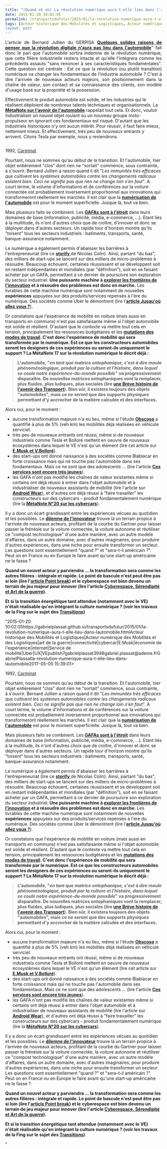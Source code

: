 ```yaml
---
title: "(Quand et où) La révolution numérique aura-t-elle lieu dans l'automobile ?"
date: 2015-01-20 10:02:05
permalink: /transportsdufutur/2015/01/la-revolution-numerique-aura-t-elle-lieu-dans-lautomobile.html
tags: [Acteur historique des Mobilités et Logistiques, Acteur numérique des Mobilités et des Logistiques, art de la guerre, connectivité, cybercar, E.Musk, économie de l'expérience, internet, Service de mobilité, Uber, UX, VE]
layout: post
---
```


<p style="text-align: justify;">L'article de Bernard Jullien du GERPISA <a href=""http://leblog.gerpisa.org/node/2772"" target=""_blank""><strong>Quelques solides raisons de penser que la révolution digitale n'aura pas lieu dans l'automobile</strong></a>" fait donc le pari que l'automobile sortira indemne de la révolution numérique, que cette filière industrielle restera intacte et qu'elle l'intégrera comme les précédents assauts "sans renoncer à ses caractéristiques fondamentales". Cette question est centrale : Est ce que la révolution (ou plutôt transition) numérique va changer les fondamentaux de l'industrie automobile ? C'est à dire l'arrivée de nouveaux acteurs majeurs, son positionnement dans la chaîne de valeur, son contact et sa connaissance des clients, son modèle d'usage basé sur la propriété et la possession.</p> <p style=""text-align: justify>Effectivement le produit automobile est solide, et les industries qui le réalisent déploient de nombreux talents techniques et organisationnels. La <a href="https://gabrielplassat.github.io/transportsdufutur/2012/07/lavenir-de-lautomobile.html"" target=""_blank""><strong>MétaNote sur l'avenir de l'automobile</strong></a> rappelait tout cela. Et donc, vouloir industrialiser un nouvel objet roulant ou un nouveau groupe moto-propulseur en ignorant ces fondamentaux est risqué. D'autant que les industriels historiques n'y ont aucun intérêt. Pour réussir, il faut faire mieux, nettement mieux. Et effectivement, très peu de nouveaux entrants y arrivent. Citons Tesla par exemple, nous y reviendrons.</p> <p style=""text-align: justify><a class=""asset-img-link"" href="https://gabrielplassat.github.io/transportsdufutur/wp-content/uploads/sites/6/old/6a0120a66d2ad4970b01b8d0c444d7970c-pi.jpg"" style=""display: inline><img rel=""lightbox[]"" alt=""Carmina2"" border=""0"" class=""asset  asset-image at-xid-6a0120a66d2ad4970b01b8d0c444d7970c image-full img-responsive"" src=""/wp-content/uploads/sites/6/old/6a0120a66d2ad4970b01b8d0c444d7970c-800wi.jpg"" title=""Carmina2"" /></a></p> <p style=""text-align: center>1992, <a href=""http://documents.irevues.inist.fr/bitstream/handle/2042/32756/C%26T_1992_25_193.pdf?sequence=1"" target=""_blank"">Carminat</a></p>   <!--more-->  <p style=""text-align: justify>Pourtant, nous ne sommes qu'au début de la transition. Et l'automobile, hier objet entièrement "clos" dont rien ne "sortait" commence, sous contrainte, à s'ouvrir. Bernard Jullien a raison quand il dit "<em>Les immunités très efficaces que cultivent les systèmes automobiles contre les changements radicaux existent bien. Ceci ne signifie pas que rien ne change loin s’en faut</em>". A court terme, le volume d'informations et de conférences sur la voiture connectée est probablement inversement proportionnel aux innovations qui transformeront réellement les marchés. Il est clair que la <a href="https://gabrielplassat.github.io/transportsdufutur/2014/07/numeriser-lautomobile-est-essentiel-mais-largement-insuffisant.html"" target=""_blank""><strong>numérisation de l'automobile</strong></a> est pour le moment superficielle. Jusque là, tout va bien.</p> <p style=""text-align: justify>Mais plusieurs faits se combinent. Les <a href=""http://fr.slideshare.net/faberNovel/gafanomics"" target=""_blank""><strong>GAFAs sont à l'étroit</strong></a> dans leurs domaines de base (information, publicité, média, e-commerce, ...). Etant liés à la multitude, ils n'ont d'autres choix que de croître, d'innover et donc se déployer dans d'autres secteurs. Un rapide tour d'horizon montre qu'ils "toisent" tous les secteurs industriels : batiments, transports, santé, banque-assurance notamment. </p> <p style=""text-align: justify>Le numérique a également permis d'abaisser les barrières à l'entrepreneuriat (lire ce <a href=""http://www.usine-digitale.fr/editorial/l-economie-de-l-experience-les-lecons-de-nespresso-vues-par-nicolas-colin.N302988"" target=""_blank""><strong>storify</strong> </a>de Nicolas Colin). Ainsi, partant "du bas", des milliers de start-ups se lancent sur des milliers de micro-problèmes à résoudre. Beaucoup échouent, certaines réussissent et se développent soit en restant indépendantes et mondiales (par "définition"), soit en se faisant acheter par un GAFA, permettant à ce dernier de poursuivre son exploration du secteur industriel.<strong> Une puissante machine à <a href="https://gabrielplassat.github.io/transportsdufutur/2014/08/comment-explorer-les-frontieres-de-linnovation.html"" target=""_blank"">explorer les frontières de l'innovation</a> et à résoudre des problèmes est donc en marche.</strong> Les livrables de cette machine numérique sont notamment de nouvelles <strong>expériences</strong> appuyées sur des produits/services repensés à l'ère du numérique. Des sociétés comme Uber le démontrent (lire l'<a href="https://gabrielplassat.github.io/transportsdufutur/2014/09/uber-jusquou-allez-vous-aller-mkalanick.html"" target=""_blank""><strong>article Jusqu'où allez vous ?</strong></a>).</p> <p style=""text-align: justify>Or constatons que l'expérience de mobilité en voiture (mais aussi en transports en communs) n'est pas satisfaisante même si l'objet automobile est solide et résilient. D'autant que le contexte va mettre tout cela en tension, principalement les ressources budgétaires et les <a href="https://gabrielplassat.github.io/transportsdufutur/2014/10/transformation-du-travail-donc-des-mobilites-vers-plus-de-complexite.html"" target=""_blank""><strong>mutations des modes de travail</strong></a><strong>. C'est donc l'expérience de mobilité qui sera transformée par le numérique. Est ce que les constructeurs automobiles seront les designers de ces expériences ou seront-ils uniquement le support ? La MétaNote 17 sur la révolution numérique le décrit déjà : <br /></strong></p> <blockquote> <p style=""text-align: justify><strong><strong>L'automobile, "<em>en tant que matrice ontophanique, c'est à dire moule phénoménologique, produit par la culture et l'histoire, dans lequel se coule notre expérience-du-monde possible</em>" va progressivement disparaître. De nouvelles matrices ontophaniques vont la remplacer, plus fluides, plus ludiques, plus sociales (lire <a href="https://gabrielplassat.github.io/transportsdufutur/2013/05/nayant-pas-su-sintegrer-dans-le-numerique-nomade-porte-par-la-multitude-certains-comme-dell-lien-microsoft-ou-nokia-l.html#more"" target=""_blank"">une Brève histoire de l'avenir des Transport</a>). Bien sûr, il existera toujours des objets "automobiles", mais ce ne seront que des supports physiques permettant d'y accrocher de la matière calculée et des interfaces.</strong></strong></p> </blockquote> <p style=""text-align: justify>Alors oui, pour le moment :</p> <ul> <li>aucune transformation majeure n'a eu lieu, même si l'étude <a href=""http://www.groupechronos.org/content/advancedsearch?SearchText=L%27ObSoCo+en+partenariat+avec+Chronos"" target=""_blank""><strong>Obscoso</strong></a> a quantifié à plus de 5% (veh.km) les mobilités déjà réalisées en véhicule serviciel.</li> <li>très peu de nouveaux entrants ont réussi, même si de nouveaux industriels comme Tesla et Bolloré mettent en oeuvre de nouveaux écosystèmes dans lequel le VE n'est qu'un élément (lire cet article sur <a href="https://gabrielplassat.github.io/transportsdufutur/2014/12/vincent-musk-et-elon-bollore-et-vice-versa.html"" target=""_blank""><strong>E.Musk et V.Bolloré</strong></a>).</li> <li>des start-ups ont donné naissance à des sociétés comme Blablacar en forte croissance mais qui ne touche pas l'automobile dans ses fondamentaux. Mais ce ne sont que des adolescents ... (lire l'article <a href="https://gabrielplassat.github.io/transportsdufutur/2014/05/parce-que-les-formes-dautopartage-actuelles-sont-encore-tres-jeunes.html"" target=""_blank""><strong>Ces services sont encore très jeunes</strong></a>).</li> <li>les GAFA n'ont pas modifié les chaînes de valeur existantes même si certains ont déjà réussi à entrer dans l'objet automobile et à industrialiser de nouveaux assistants de mobilité (lire l'article sur <a href="https://gabrielplassat.github.io/transportsdufutur/2014/03/avec-android-wear-google-avance-ses-pions-vers-le-parfait-assistant-personnel-de-mobilite.html"" target=""_blank""><strong>Android Wear</strong></a>), et d'autres ont déjà réussi à "faire travailler" les constructeurs sur des cybercars - produit fondamentalement numérique (lire la <a href="https://gabrielplassat.github.io/transportsdufutur/2014/04/metanote-20-la-voiture-sans-conducteur-la-chimere.html"" target=""_blank""><strong>MétaNote N°20 sur les cybercars</strong></a>).</li> </ul> <p style=""text-align: justify>Il y a donc un écart grandissant entre les expériences vécues au quotidien et les possibles. Le <a href="https://gabrielplassat.github.io/transportsdufutur/2014/09/toyota-versus-google.html"" target=""_blank""><strong>dilemne de l'innovateur</strong></a> trouve là un terrain propice à l'arrivée de nouveaux acteurs, profitant de la courbe du Gartner pour laisser passer la frénésie sur la voiture connectée, la voiture autonome et réutiliser ce "compost technologique" d'une autre manière, avec un autre modèle d'affaires, dans un autre domaine, avec d'autres imaginaires, pour produire d'autres expériences, dans une niche pour ensuite transformer un secteur. Les questions sont essentiellement "quand ?" et "sera-t-il américain ?". Peut on en France ou en Europe le faire avant qu'une start-up américaine ne le fasse ?</p> <p style=""text-align: justify><strong>Quand un nouvel acteur y parviendra ... la transformation sera comme les autres filières : intégrale et rapide. Le point de bascule n'est peut être pas si loin (lire l'<a href="https://gabrielplassat.github.io/transportsdufutur/2014/09/point-break.html"" target=""_blank"">article Point break</a>) et le cyberespace est bien devenu un terrain de jeu majeur pour innover (lire l'article <a href="https://gabrielplassat.github.io/transportsdufutur/2014/01/quelques-previsions-fausses-pour-2014.html"" target=""_blank"">Cyberespace, Sérendipité et Art de la guerre</a>).<br /></strong></p> <p style=""text-align: justify><strong>Et si la transition énergétique tant attendue (notamment avec le VE) n'était réalisable qu'en intégrant la culture numérique ? (voir les travaux de la Fing sur le sujet des <a href=""http://reseau.fing.org/blog/view/150338/transitions-nouveau-cycle-de-questions-numeriques"" target=""_blank"">Transitions</a>)</strong></p>"2015-01-20 10:02:05https://gabrielplassat.github.io/transportsdufutur/2015/01/la-revolution-numerique-aura-t-elle-lieu-dans-lautomobile.htmlActeur historique des Mobilités et Logistiques|Acteur numérique des Mobilités et des Logistiques|art de la guerre|connectivité|cybercar|E.Musk|économie de l'expérience|internet|Service de mobilité|Uber|UX|VEpublish7gabrielplassat3948gabriel.plassat@ademe.frGabrielPlassatla-revolution-numerique-aura-t-elle-lieu-dans-lautomobile2017-05-05 15:39:01><img rel=""lightbox[]"" alt=""Carmina2"" border=""0"" class=""asset  asset-image at-xid-6a0120a66d2ad4970b01b8d0c444d7970c image-full img-responsive"" src=""/wp-content/uploads/sites/6/old/6a0120a66d2ad4970b01b8d0c444d7970c-800wi.jpg"" title=""Carmina2"" /></a></p> <p style=""text-align: center>1992, <a href=""http://documents.irevues.inist.fr/bitstream/handle/2042/32756/C%26T_1992_25_193.pdf?sequence=1"" target=""_blank"">Carminat</a></p>   <!--more-->  <p style=""text-align: justify>Pourtant, nous ne sommes qu'au début de la transition. Et l'automobile, hier objet entièrement "clos" dont rien ne "sortait" commence, sous contrainte, à s'ouvrir. Bernard Jullien a raison quand il dit "<em>Les immunités très efficaces que cultivent les systèmes automobiles contre les changements radicaux existent bien. Ceci ne signifie pas que rien ne change loin s’en faut</em>". A court terme, le volume d'informations et de conférences sur la voiture connectée est probablement inversement proportionnel aux innovations qui transformeront réellement les marchés. Il est clair que la <a href="https://gabrielplassat.github.io/transportsdufutur/2014/07/numeriser-lautomobile-est-essentiel-mais-largement-insuffisant.html"" target=""_blank""><strong>numérisation de l'automobile</strong></a> est pour le moment superficielle. Jusque là, tout va bien.</p> <p style=""text-align: justify>Mais plusieurs faits se combinent. Les <a href=""http://fr.slideshare.net/faberNovel/gafanomics"" target=""_blank""><strong>GAFAs sont à l'étroit</strong></a> dans leurs domaines de base (information, publicité, média, e-commerce, ...). Etant liés à la multitude, ils n'ont d'autres choix que de croître, d'innover et donc se déployer dans d'autres secteurs. Un rapide tour d'horizon montre qu'ils "toisent" tous les secteurs industriels : batiments, transports, santé, banque-assurance notamment. </p> <p style=""text-align: justify>Le numérique a également permis d'abaisser les barrières à l'entrepreneuriat (lire ce <a href=""http://www.usine-digitale.fr/editorial/l-economie-de-l-experience-les-lecons-de-nespresso-vues-par-nicolas-colin.N302988"" target=""_blank""><strong>storify</strong> </a>de Nicolas Colin). Ainsi, partant "du bas", des milliers de start-ups se lancent sur des milliers de micro-problèmes à résoudre. Beaucoup échouent, certaines réussissent et se développent soit en restant indépendantes et mondiales (par "définition"), soit en se faisant acheter par un GAFA, permettant à ce dernier de poursuivre son exploration du secteur industriel.<strong> Une puissante machine à <a href="https://gabrielplassat.github.io/transportsdufutur/2014/08/comment-explorer-les-frontieres-de-linnovation.html"" target=""_blank"">explorer les frontières de l'innovation</a> et à résoudre des problèmes est donc en marche.</strong> Les livrables de cette machine numérique sont notamment de nouvelles <strong>expériences</strong> appuyées sur des produits/services repensés à l'ère du numérique. Des sociétés comme Uber le démontrent (lire l'<a href="https://gabrielplassat.github.io/transportsdufutur/2014/09/uber-jusquou-allez-vous-aller-mkalanick.html"" target=""_blank""><strong>article Jusqu'où allez vous ?</strong></a>).</p> <p style=""text-align: justify>Or constatons que l'expérience de mobilité en voiture (mais aussi en transports en communs) n'est pas satisfaisante même si l'objet automobile est solide et résilient. D'autant que le contexte va mettre tout cela en tension, principalement les ressources budgétaires et les <a href="https://gabrielplassat.github.io/transportsdufutur/2014/10/transformation-du-travail-donc-des-mobilites-vers-plus-de-complexite.html"" target=""_blank""><strong>mutations des modes de travail</strong></a><strong>. C'est donc l'expérience de mobilité qui sera transformée par le numérique. Est ce que les constructeurs automobiles seront les designers de ces expériences ou seront-ils uniquement le support ? La MétaNote 17 sur la révolution numérique le décrit déjà : <br /></strong></p> <blockquote> <p style=""text-align: justify><strong><strong>L'automobile, "<em>en tant que matrice ontophanique, c'est à dire moule phénoménologique, produit par la culture et l'histoire, dans lequel se coule notre expérience-du-monde possible</em>" va progressivement disparaître. De nouvelles matrices ontophaniques vont la remplacer, plus fluides, plus ludiques, plus sociales (lire <a href="https://gabrielplassat.github.io/transportsdufutur/2013/05/nayant-pas-su-sintegrer-dans-le-numerique-nomade-porte-par-la-multitude-certains-comme-dell-lien-microsoft-ou-nokia-l.html#more"" target=""_blank"">une Brève histoire de l'avenir des Transport</a>). Bien sûr, il existera toujours des objets "automobiles", mais ce ne seront que des supports physiques permettant d'y accrocher de la matière calculée et des interfaces.</strong></strong></p> </blockquote> <p style=""text-align: justify>Alors oui, pour le moment :</p> <ul> <li>aucune transformation majeure n'a eu lieu, même si l'étude <a href=""http://www.groupechronos.org/content/advancedsearch?SearchText=L%27ObSoCo+en+partenariat+avec+Chronos"" target=""_blank""><strong>Obscoso</strong></a> a quantifié à plus de 5% (veh.km) les mobilités déjà réalisées en véhicule serviciel.</li> <li>très peu de nouveaux entrants ont réussi, même si de nouveaux industriels comme Tesla et Bolloré mettent en oeuvre de nouveaux écosystèmes dans lequel le VE n'est qu'un élément (lire cet article sur <a href="https://gabrielplassat.github.io/transportsdufutur/2014/12/vincent-musk-et-elon-bollore-et-vice-versa.html"" target=""_blank""><strong>E.Musk et V.Bolloré</strong></a>).</li> <li>des start-ups ont donné naissance à des sociétés comme Blablacar en forte croissance mais qui ne touche pas l'automobile dans ses fondamentaux. Mais ce ne sont que des adolescents ... (lire l'article <a href="https://gabrielplassat.github.io/transportsdufutur/2014/05/parce-que-les-formes-dautopartage-actuelles-sont-encore-tres-jeunes.html"" target=""_blank""><strong>Ces services sont encore très jeunes</strong></a>).</li> <li>les GAFA n'ont pas modifié les chaînes de valeur existantes même si certains ont déjà réussi à entrer dans l'objet automobile et à industrialiser de nouveaux assistants de mobilité (lire l'article sur <a href="https://gabrielplassat.github.io/transportsdufutur/2014/03/avec-android-wear-google-avance-ses-pions-vers-le-parfait-assistant-personnel-de-mobilite.html"" target=""_blank""><strong>Android Wear</strong></a>), et d'autres ont déjà réussi à "faire travailler" les constructeurs sur des cybercars - produit fondamentalement numérique (lire la <a href="https://gabrielplassat.github.io/transportsdufutur/2014/04/metanote-20-la-voiture-sans-conducteur-la-chimere.html"" target=""_blank""><strong>MétaNote N°20 sur les cybercars</strong></a>).</li> </ul> <p style=""text-align: justify>Il y a donc un écart grandissant entre les expériences vécues au quotidien et les possibles. Le <a href="https://gabrielplassat.github.io/transportsdufutur/2014/09/toyota-versus-google.html"" target=""_blank""><strong>dilemne de l'innovateur</strong></a> trouve là un terrain propice à l'arrivée de nouveaux acteurs, profitant de la courbe du Gartner pour laisser passer la frénésie sur la voiture connectée, la voiture autonome et réutiliser ce "compost technologique" d'une autre manière, avec un autre modèle d'affaires, dans un autre domaine, avec d'autres imaginaires, pour produire d'autres expériences, dans une niche pour ensuite transformer un secteur. Les questions sont essentiellement "quand ?" et "sera-t-il américain ?". Peut on en France ou en Europe le faire avant qu'une start-up américaine ne le fasse ?</p> <p style=""text-align: justify><strong>Quand un nouvel acteur y parviendra ... la transformation sera comme les autres filières : intégrale et rapide. Le point de bascule n'est peut être pas si loin (lire l'<a href="https://gabrielplassat.github.io/transportsdufutur/2014/09/point-break.html"" target=""_blank"">article Point break</a>) et le cyberespace est bien devenu un terrain de jeu majeur pour innover (lire l'article <a href="https://gabrielplassat.github.io/transportsdufutur/2014/01/quelques-previsions-fausses-pour-2014.html"" target=""_blank"">Cyberespace, Sérendipité et Art de la guerre</a>).<br /></strong></p> <p style=""text-align: justify><strong>Et si la transition énergétique tant attendue (notamment avec le VE) n'était réalisable qu'en intégrant la culture numérique ? (voir les travaux de la Fing sur le sujet des <a href=""http://reseau.fing.org/blog/view/150338/transitions-nouveau-cycle-de-questions-numeriques"" target=""_blank"">Transitions</a>)</strong></p>"
